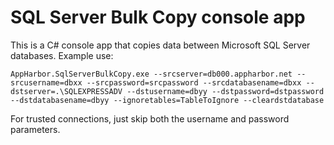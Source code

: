 # SQL Server Bulk Copy console app

This is a C# console app that copies data between Microsoft SQL Server databases. Example use:

    AppHarbor.SqlServerBulkCopy.exe --srcserver=db000.appharbor.net --srcusername=dbxx --srcpassword=srcpassword --srcdatabasename=dbxx --dstserver=.\SQLEXPRESSADV --dstusername=dbyy --dstpassword=dstpassword --dstdatabasename=dbyy --ignoretables=TableToIgnore --cleardstdatabase

For trusted connections, just skip both the username and password parameters.